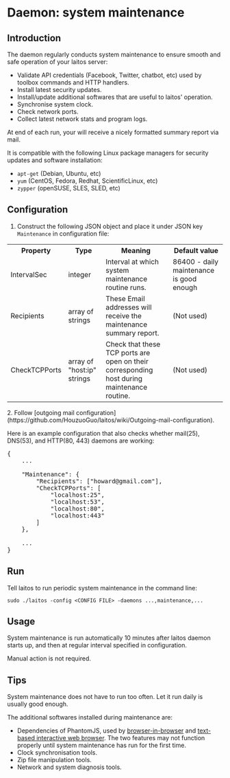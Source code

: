 # Daemon: system maintenance

## Introduction
The daemon regularly conducts system maintenance to ensure smooth and safe operation of your laitos server:
- Validate API credentials (Facebook, Twitter, chatbot, etc) used by toolbox commands and HTTP handlers.
- Install latest security updates.
- Install/update additional softwares that are useful to laitos' operation.
- Synchronise system clock.
- Check network ports.
- Collect latest network stats and program logs.

At end of each run, your will receive a nicely formatted summary report via mail.

It is compatible with the following Linux package managers for security updates and software installation:
- `apt-get` (Debian, Ubuntu, etc)
- `yum` (CentOS, Fedora, Redhat, ScientificLinux, etc)
- `zypper` (openSUSE, SLES, SLED, etc)

## Configuration
1. Construct the following JSON object and place it under JSON key `Maintenance` in configuration file:
<table>
<tr>
    <th>Property</th>
    <th>Type</th>
    <th>Meaning</th>
    <th>Default value</th>
</tr>
<tr>
    <td>IntervalSec</td>
    <td>integer</td>
    <td>Interval at which system maintenance routine runs.</td>
    <td>86400 - daily maintenance is good enough</td>
</tr>
<tr>
    <td>Recipients</td>
    <td>array of strings</td>
    <td>These Email addresses will receive the maintenance summary report.</td>
    <td>(Not used)</td>
</tr>
<tr>
    <td>CheckTCPPorts</td>
    <td>array of "host:ip" strings</td>
    <td>Check that these TCP ports are open on their corresponding host during maintenance routine.</td>
    <td>(Not used)</td>
</tr>
</table>
2. Follow [outgoing mail configuration](https://github.com/HouzuoGuo/laitos/wiki/Outgoing-mail-configuration).

Here is an example configuration that also checks whether mail(25), DNS(53), and HTTP(80, 443) daemons are working:
<pre>
{
    ...

    "Maintenance": {
        "Recipients": ["howard@gmail.com"],
        "CheckTCPPorts": [
            "localhost:25",
            "localhost:53",
            "localhost:80",
            "localhost:443"
        ]
    },

    ...
}
</pre>

## Run
Tell laitos to run periodic system maintenance in the command line:

    sudo ./laitos -config <CONFIG FILE> -daemons ...,maintenance,...

## Usage
System maintenance is run automatically 10 minutes after laitos daemon starts up, and then at regular interval specified
in configuration.

Manual action is not required.

## Tips
System maintenance does not have to run too often. Let it run daily is usually good enough.

The additional softwares installed during maintenance are:
- Dependencies of PhantomJS, used by [browser-in-browser](https://github.com/HouzuoGuo/laitos/wiki/Web-service:-browser-in-browser)
  and [text-based interactive web browser](https://github.com/HouzuoGuo/laitos/wiki/Toolbox-feature:-interactive-web-browser).
  The two features may not function properly until system maintenance has run for the first time.
- Clock synchronisation tools.
- Zip file manipulation tools.
- Network and system diagnosis tools.